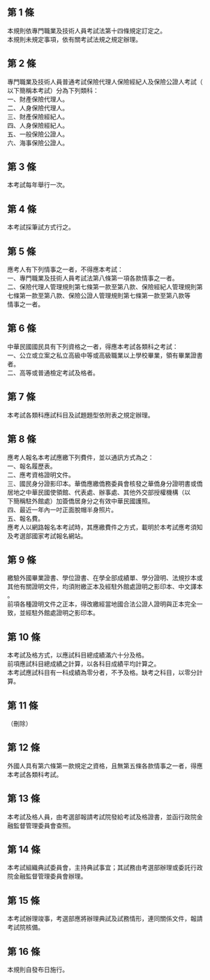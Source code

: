 第 1 條
-------
本規則依專門職業及技術人員考試法第十四條規定訂定之。  
本規則未規定事項，依有關考試法規之規定辦理。

第 2 條
-------
專門職業及技術人員普通考試保險代理人保險經紀人及保險公證人考試（  
以下簡稱本考試）分為下列類科：  
一、財產保險代理人。  
二、人身保險代理人。  
三、財產保險經紀人。  
四、人身保險經紀人。  
五、一般保險公證人。  
六、海事保險公證人。

第 3 條
-------
本考試每年舉行一次。

第 4 條
-------
本考試採筆試方式行之。

第 5 條
-------
應考人有下列情事之一者，不得應本考試：  
一、專門職業及技術人員考試法第八條第一項各款情事之一者。  
二、保險代理人管理規則第七條第一款至第八款、保險經紀人管理規則第  
    七條第一款至第八款、保險公證人管理規則第七條第一款至第八款等  
    情事之一者。

第 6 條
-------
中華民國國民具有下列資格之一者，得應本考試各類科之考試：  
一、公立或立案之私立高級中等或高級職業以上學校畢業，領有畢業證書  
    者。  
二、高等或普通檢定考試及格者。

第 7 條
-------
本考試各類科應試科目及試題題型依附表之規定辦理。

第 8 條
-------
應考人報名本考試應繳下列費件，並以通訊方式為之：  
一、報名履歷表。  
二、應考資格證明文件。  
三、國民身分證影印本。華僑應繳僑務委員會核發之華僑身分證明書或僑  
    居地之中華民國使領館、代表處、辦事處、其他外交部授權機構（以  
    下簡稱駐外館處）加簽僑居身分之有效中華民國護照。  
四、最近一年內一吋正面脫帽半身照片。  
五、報名費。  
應考人以網路報名本考試時，其應繳費件之方式，載明於本考試應考須知  
及考選部國家考試報名網站。

第 9 條
-------
繳驗外國畢業證書、學位證書、在學全部成績單、學分證明、法規抄本或  
其他有關證明文件，均須附繳正本及經駐外館處證明之影印本、中文譯本  
。  
前項各種證明文件之正本，得改繳經當地國合法公證人證明與正本完全一  
致，並經駐外館處證明之影印本。

第 10 條
--------
本考試及格方式，以應試科目總成績滿六十分及格。  
前項應試科目總成績之計算，以各科目成績平均計算之。  
本考試應試科目有一科成績為零分者，不予及格。缺考之科目，以零分計  
算。

第 11 條
--------
（刪除）

第 12 條
--------
外國人具有第六條第一款規定之資格，且無第五條各款情事之一者，得應  
本考試各類科考試。

第 13 條
--------
本考試及格人員，由考選部報請考試院發給考試及格證書，並函行政院金  
融監督管理委員會查照。

第 14 條
--------
本考試組織典試委員會，主持典試事宜；其試務由考選部辦理或委託行政  
院金融監督管理委員會辦理。

第 15 條
--------
本考試辦理竣事，考選部應將辦理典試及試務情形，連同關係文件，報請  
考試院核備。

第 16 條
--------
本規則自發布日施行。

